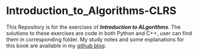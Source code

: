 # Introduction_to_Algorithms-CLRS

This Repository is for the exercises of <b><i>Introduction to ALgorithms</i></b>. The solutions to these exercises are code in both Python and C++, user can find them in corresponding folder. My study notes and some explanations for this book are available in my [github blog](https://wu-haonan.github.io/2023/02/25/AL_Lec_1.html#merge-sort). 

